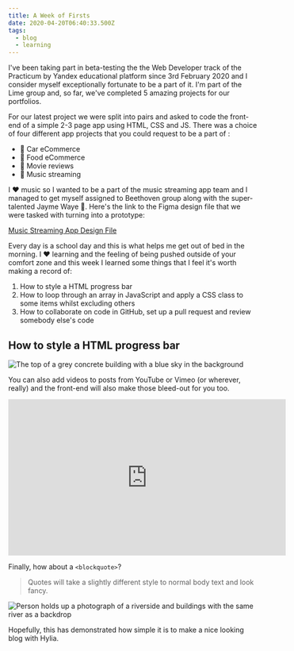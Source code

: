```yaml
---
title: A Week of Firsts
date: 2020-04-20T06:40:33.500Z
tags:
  - blog
  - learning
---
```

I've been taking part in beta-testing the the Web Developer track of the Practicum by Yandex educational platform since 3rd February 2020 and I consider myself exceptionally fortunate to be a part of it. I'm part of the Lime group and, so far, we've completed 5 amazing projects for our portfolios. 

For our latest project we were split into pairs and asked to code the front-end of a simple 2-3 page app using HTML, CSS and JS. There was a choice of four different app projects that you could request to be a part of :

* 🚗 Car eCommerce
* 🍔 Food eCommerce
* 🎥 Movie reviews
* 🎵 Music streaming

 I ❤️ music so I wanted to be a part of the music streaming app team and I managed to get myself assigned to Beethoven group along with the super-talented Jayme Waye 🎉. Here's the link to the Figma design file that we were tasked with turning into a prototype:

[Music Streaming App Design File](https://www.figma.com/file/rRE5kHZSGzj2XSd0gZQgrl/Music-Player-Box-Template-Copy?node-id=0%3A1)

Every day is a school day and this is what helps me get out of bed in the morning. I ❤️ learning and the feeling of being pushed outside of your comfort zone and this week I learned some things that I feel it's worth making a record of:

1. How to style a HTML progress bar
2. How to loop through an array in JavaScript and apply a CSS class to some items whilst excluding others
3. How to collaborate on code in GitHub, set up a pull request and review somebody else's code



## How to style a HTML progress bar





![The top of a grey concrete building with a blue sky in the background](/images/demo-image-1.jpg "Brutalism at its finest. Photo by Artificial Photography on Unsplash.")

You can also add videos to posts from YouTube or Vimeo (or wherever, really) and the front-end will also make those bleed-out for you too.

<iframe width="560" height="315" src="https://www.youtube.com/embed/_38JDGnr0vA" frameborder="0" allow="accelerometer; autoplay; encrypted-media; gyroscope; picture-in-picture" allowfullscreen></iframe>

Finally, how about a `<blockquote>`?

> Quotes will take a slightly different style to normal body text and look fancy.

![Person holds up a photograph of a riverside and buildings with the same river as a backdrop](/images/demo-image-2.jpg "Remember, if you want a figure and caption, add a 'title' attribute to image in the body field — Photo by Kharytonova Antonina on Unsplash.")

Hopefully, this has demonstrated how simple it is to make a nice looking blog with Hylia.